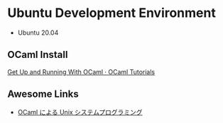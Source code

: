 # Ubuntu Development Environment

- Ubuntu 20.04

## OCaml Install

[Get Up and Running With OCaml · OCaml Tutorials](https://ocaml.org/docs/up-and-running)

## Awesome Links

- [OCaml による Unix システムプログラミング](https://ocamlunix-jp.netlify.app/ocamlunix)
